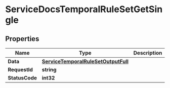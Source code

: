 

# ServiceDocsTemporalRuleSetGetSingle


## Properties

| Name | Type | Description | Notes |
|------------ | ------------- | ------------- | -------------|
|**Data** | [**ServiceTemporalRuleSetOutputFull**](ServiceTemporalRuleSetOutputFull.md) |  |  [optional] |
|**RequestId** | **string** |  |  [optional] |
|**StatusCode** | **int32** |  |  [optional] |



